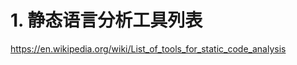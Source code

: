 









# 1. 静态语言分析工具列表



https://en.wikipedia.org/wiki/List_of_tools_for_static_code_analysis









































